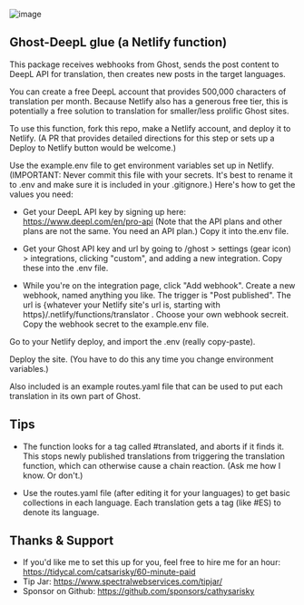 ![image](https://github.com/user-attachments/assets/4bef6ad3-04d2-4342-9d34-0ae7899352dc)

## Ghost-DeepL glue (a Netlify function) ##

This package receives webhooks from Ghost, sends the post content to DeepL API for translation, then creates new posts in the target languages.

You can create a free DeepL account that provides 500,000 characters of translation per month. Because Netlify also has a generous free tier, this is potentially a free solution to translation for smaller/less prolific Ghost sites.

To use this function, fork this repo, make a Netlify account, and deploy it to Netlify.
(A PR that provides detailed directions for this step or sets up a Deploy to Netlify button would be welcome.)

Use the example.env file to get environment variables set up in Netlify.  (IMPORTANT: Never commit this file with your secrets.  It's best to rename it to .env and make sure it is included in your .gitignore.)  Here's how to get the values you need:

* Get your DeepL API key by signing up here: https://www.deepl.com/en/pro-api (Note that the API plans and other plans are not the same. You need an API plan.)  Copy it into the.env file.

* Get your Ghost API key and url by going to /ghost > settings (gear icon) > integrations, clicking "custom", and adding a new integration. Copy these into the .env file.

* While you're on the integration page, click "Add webhook".  Create a new webhook, named anything you like.  The trigger is "Post published".  The url is {whatever your Netlify site's url is, starting with https}/.netlify/functions/translator .  Choose your own webhook secreit.  Copy the webhook secret to the example.env file.

Go to your Netlify deploy, and import the .env (really copy-paste).

Deploy the site.  (You have to do this any time you change environment variables.)

Also included is an example routes.yaml file that can be used to put each translation in its own part of Ghost.

## Tips ##
* The function looks for a tag called #translated, and aborts if it finds it.  This stops newly published translations from triggering the translation function, which can otherwise cause a chain reaction. (Ask me how I know. Or don't.)

* Use the routes.yaml file (after editing it for your languages) to get basic collections in each language.  Each translation gets a tag (like #ES) to denote its language.

## Thanks & Support ##
* If you'd like me to set this up for you, feel free to hire me for an hour: https://tidycal.com/catsarisky/60-minute-paid
* Tip Jar: https://www.spectralwebservices.com/tipjar/ 
* Sponsor on Github: https://github.com/sponsors/cathysarisky



